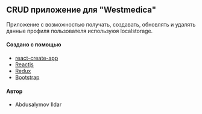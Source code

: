 CRUD приложение для "Westmedica"
-----------------------------------
Приложение с возможностью получать, создавать, обновлять и удалять данные профиля пользователя используюя localstorage.
#### Создано с помощью 
* [react-create-app](https://reactjs.org/docs/create-a-new-react-app.html)
* [Reactjs](https://reactjs.org/)
* [Redux](https://redux.js.org)
* [Bootstrap](https://getbootstrap.com/)
#### Автор
* Abdusalymov Ildar

